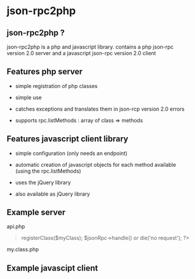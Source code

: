 json-rpc2php
============
json-rpc2php ?
--------------

json-rpc2php is a php and javascript library.
contains a php json-rpc version 2.0 server and a javascript json-rpc version 2.0 client


Features php server
--------------------
* simple registration of php classes

* simple use

* catches exceptions and translates them in json-rcp version 2.0 errors

* supports rpc.listMethods : array of class => methods


Features javascript client library
----------------------------------
* simple configuration (only needs an endpoint)

* automatic creation of javascript objects for each method available (using the rpc.listMethods)

* uses the jQuery library

* also available as jQuery library

Example server
--------------
api.php

>	<?php
>	require_once('my.class.php');
>	require_once('jsonrpc2php.php');
>	$myClass = new myClass();
>	$jsonRpc = new jsonrpcphp();
>	$jsonRpc->registerClass($myClass);
>	$jsonRpc->handle() or die('no request');
>	?>

my.class.php

>	<?php
>	class myClass {
>		public function ping($msg) {
>			return "pong:" . $msg;
>		}
>	}
>	?>

Example javascipt client
------------------------

>	<script type="javascript/text" src="jsonrpc2php.client.js"></script>
>	<script>
>	var rpc = new jsonrpcphp('api.php');
>	rpc.myClass.ping("hello word!",function(jsonRpcObj){
>		alert(jsonRpcObj.return);
>	});
>	</script>